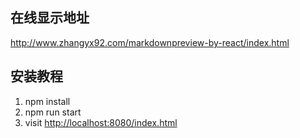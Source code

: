 ## 在线显示地址
http://www.zhangyx92.com/markdownpreview-by-react/index.html

## 安装教程
1. npm install
2. npm run start
3. visit [http://localhost:8080/index.html](http://localhost:8080/index.html)
